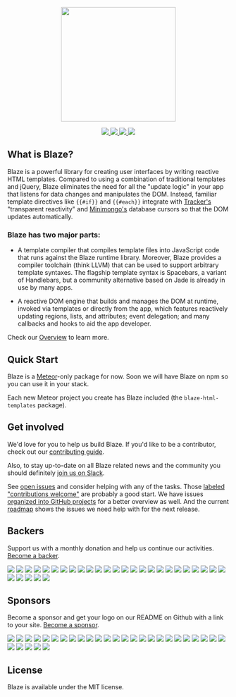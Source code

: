 <p align="center">
  <img src="https://cdn.rawgit.com/meteor/blaze/master/images/logo.svg" width="260" />
</p>
<p align="center">
  <a href="http://slack.blazejs.org" target="_blank">
  	<img src="http://slack.blazejs.org/badge.svg">
  </a>
  <a href="https://circleci.com/gh/meteor/blaze" target="_blank">
  	<img src="https://circleci.com/gh/meteor/blaze.svg?style=shield">
  </a>
  <a href="#backers">
  	<img src="https://opencollective.com/blaze/backers/badge.svg">
  </a>
  <a href="#sponsors">
  	<img src="https://opencollective.com/blaze/sponsors/badge.svg">
  </a>
</p>

## What is Blaze?

Blaze is a powerful library for creating user interfaces by writing reactive HTML templates.  Compared to using a combination of traditional templates and jQuery, Blaze eliminates the need for all the "update logic" in your app that listens for data changes and manipulates the DOM.  Instead, familiar template directives like ``{{#if}}`` and ``{{#each}}`` integrate with [Tracker's](https://github.com/meteor/meteor/tree/master/packages/tracker) "transparent reactivity" and [Minimongo's](https://meteor.com/mini-databases) database cursors so that the DOM updates automatically.

### Blaze has two major parts:

* A template compiler that compiles template files into JavaScript code that runs against the Blaze runtime library.  Moreover, Blaze provides a compiler toolchain (think LLVM) that can be used to support arbitrary template syntaxes.  The flagship template syntax is Spacebars, a variant of Handlebars, but a community alternative based on Jade is already in use by many apps.

* A reactive DOM engine that builds and manages the DOM at runtime, invoked via templates or directly from the app, which features reactively updating regions, lists, and attributes; event delegation; and many callbacks and hooks to aid the app developer.

Check our [Overview](OVERVIEW.md) to learn more.

## Quick Start

Blaze is a [Meteor](http://meteor.com/)-only package for now. Soon we will have Blaze on npm so you can use it in your stack.

Each new Meteor project you create has Blaze included (the `blaze-html-templates` package).

## Get involved

We'd love for you to help us build Blaze. If you'd like to be a contributor,
check out our [contributing guide](/CONTRIBUTING.md).

Also, to stay up-to-date on all Blaze related news and the community you should
definitely [join us on Slack](http://slack.blazejs.org).

See [open issues](https://github.com/meteor/blaze/issues) and consider helping with any of the tasks. Those [labeled "contributions welcome"](https://github.com/meteor/blaze/issues?q=is%3Aopen+is%3Aissue+label%3A%22contributions+welcome%22) are probably a good start. We have issues [organized into GitHub projects](https://github.com/meteor/blaze/projects) for a better overview as well. And the current [roadmap](https://github.com/meteor/blaze/milestones) shows the issues we need help with for the next release.

## Backers

Support us with a monthly donation and help us continue our activities. [Become a backer](https://opencollective.com/blaze#backer).

<a href="https://opencollective.com/blaze/backer/0/website" target="_blank"><img src="https://opencollective.com/blaze/backer/0/avatar.svg"></a>
<a href="https://opencollective.com/blaze/backer/1/website" target="_blank"><img src="https://opencollective.com/blaze/backer/1/avatar.svg"></a>
<a href="https://opencollective.com/blaze/backer/2/website" target="_blank"><img src="https://opencollective.com/blaze/backer/2/avatar.svg"></a>
<a href="https://opencollective.com/blaze/backer/3/website" target="_blank"><img src="https://opencollective.com/blaze/backer/3/avatar.svg"></a>
<a href="https://opencollective.com/blaze/backer/4/website" target="_blank"><img src="https://opencollective.com/blaze/backer/4/avatar.svg"></a>
<a href="https://opencollective.com/blaze/backer/5/website" target="_blank"><img src="https://opencollective.com/blaze/backer/5/avatar.svg"></a>
<a href="https://opencollective.com/blaze/backer/6/website" target="_blank"><img src="https://opencollective.com/blaze/backer/6/avatar.svg"></a>
<a href="https://opencollective.com/blaze/backer/7/website" target="_blank"><img src="https://opencollective.com/blaze/backer/7/avatar.svg"></a>
<a href="https://opencollective.com/blaze/backer/8/website" target="_blank"><img src="https://opencollective.com/blaze/backer/8/avatar.svg"></a>
<a href="https://opencollective.com/blaze/backer/9/website" target="_blank"><img src="https://opencollective.com/blaze/backer/9/avatar.svg"></a>
<a href="https://opencollective.com/blaze/backer/10/website" target="_blank"><img src="https://opencollective.com/blaze/backer/10/avatar.svg"></a>
<a href="https://opencollective.com/blaze/backer/11/website" target="_blank"><img src="https://opencollective.com/blaze/backer/11/avatar.svg"></a>
<a href="https://opencollective.com/blaze/backer/12/website" target="_blank"><img src="https://opencollective.com/blaze/backer/12/avatar.svg"></a>
<a href="https://opencollective.com/blaze/backer/13/website" target="_blank"><img src="https://opencollective.com/blaze/backer/13/avatar.svg"></a>
<a href="https://opencollective.com/blaze/backer/14/website" target="_blank"><img src="https://opencollective.com/blaze/backer/14/avatar.svg"></a>
<a href="https://opencollective.com/blaze/backer/15/website" target="_blank"><img src="https://opencollective.com/blaze/backer/15/avatar.svg"></a>
<a href="https://opencollective.com/blaze/backer/16/website" target="_blank"><img src="https://opencollective.com/blaze/backer/16/avatar.svg"></a>
<a href="https://opencollective.com/blaze/backer/17/website" target="_blank"><img src="https://opencollective.com/blaze/backer/17/avatar.svg"></a>
<a href="https://opencollective.com/blaze/backer/18/website" target="_blank"><img src="https://opencollective.com/blaze/backer/18/avatar.svg"></a>
<a href="https://opencollective.com/blaze/backer/19/website" target="_blank"><img src="https://opencollective.com/blaze/backer/19/avatar.svg"></a>
<a href="https://opencollective.com/blaze/backer/20/website" target="_blank"><img src="https://opencollective.com/blaze/backer/20/avatar.svg"></a>
<a href="https://opencollective.com/blaze/backer/21/website" target="_blank"><img src="https://opencollective.com/blaze/backer/21/avatar.svg"></a>
<a href="https://opencollective.com/blaze/backer/22/website" target="_blank"><img src="https://opencollective.com/blaze/backer/22/avatar.svg"></a>
<a href="https://opencollective.com/blaze/backer/23/website" target="_blank"><img src="https://opencollective.com/blaze/backer/23/avatar.svg"></a>
<a href="https://opencollective.com/blaze/backer/24/website" target="_blank"><img src="https://opencollective.com/blaze/backer/24/avatar.svg"></a>
<a href="https://opencollective.com/blaze/backer/25/website" target="_blank"><img src="https://opencollective.com/blaze/backer/25/avatar.svg"></a>
<a href="https://opencollective.com/blaze/backer/26/website" target="_blank"><img src="https://opencollective.com/blaze/backer/26/avatar.svg"></a>
<a href="https://opencollective.com/blaze/backer/27/website" target="_blank"><img src="https://opencollective.com/blaze/backer/27/avatar.svg"></a>
<a href="https://opencollective.com/blaze/backer/28/website" target="_blank"><img src="https://opencollective.com/blaze/backer/28/avatar.svg"></a>
<a href="https://opencollective.com/blaze/backer/29/website" target="_blank"><img src="https://opencollective.com/blaze/backer/29/avatar.svg"></a>


## Sponsors

Become a sponsor and get your logo on our README on Github with a link to your site. [Become a sponsor](https://opencollective.com/blaze#sponsor).

<a href="https://opencollective.com/blaze/sponsor/0/website" target="_blank"><img src="https://opencollective.com/blaze/sponsor/0/avatar.svg"></a>
<a href="https://opencollective.com/blaze/sponsor/1/website" target="_blank"><img src="https://opencollective.com/blaze/sponsor/1/avatar.svg"></a>
<a href="https://opencollective.com/blaze/sponsor/2/website" target="_blank"><img src="https://opencollective.com/blaze/sponsor/2/avatar.svg"></a>
<a href="https://opencollective.com/blaze/sponsor/3/website" target="_blank"><img src="https://opencollective.com/blaze/sponsor/3/avatar.svg"></a>
<a href="https://opencollective.com/blaze/sponsor/4/website" target="_blank"><img src="https://opencollective.com/blaze/sponsor/4/avatar.svg"></a>
<a href="https://opencollective.com/blaze/sponsor/5/website" target="_blank"><img src="https://opencollective.com/blaze/sponsor/5/avatar.svg"></a>
<a href="https://opencollective.com/blaze/sponsor/6/website" target="_blank"><img src="https://opencollective.com/blaze/sponsor/6/avatar.svg"></a>
<a href="https://opencollective.com/blaze/sponsor/7/website" target="_blank"><img src="https://opencollective.com/blaze/sponsor/7/avatar.svg"></a>
<a href="https://opencollective.com/blaze/sponsor/8/website" target="_blank"><img src="https://opencollective.com/blaze/sponsor/8/avatar.svg"></a>
<a href="https://opencollective.com/blaze/sponsor/9/website" target="_blank"><img src="https://opencollective.com/blaze/sponsor/9/avatar.svg"></a>
<a href="https://opencollective.com/blaze/sponsor/10/website" target="_blank"><img src="https://opencollective.com/blaze/sponsor/10/avatar.svg"></a>
<a href="https://opencollective.com/blaze/sponsor/11/website" target="_blank"><img src="https://opencollective.com/blaze/sponsor/11/avatar.svg"></a>
<a href="https://opencollective.com/blaze/sponsor/12/website" target="_blank"><img src="https://opencollective.com/blaze/sponsor/12/avatar.svg"></a>
<a href="https://opencollective.com/blaze/sponsor/13/website" target="_blank"><img src="https://opencollective.com/blaze/sponsor/13/avatar.svg"></a>
<a href="https://opencollective.com/blaze/sponsor/14/website" target="_blank"><img src="https://opencollective.com/blaze/sponsor/14/avatar.svg"></a>
<a href="https://opencollective.com/blaze/sponsor/15/website" target="_blank"><img src="https://opencollective.com/blaze/sponsor/15/avatar.svg"></a>
<a href="https://opencollective.com/blaze/sponsor/16/website" target="_blank"><img src="https://opencollective.com/blaze/sponsor/16/avatar.svg"></a>
<a href="https://opencollective.com/blaze/sponsor/17/website" target="_blank"><img src="https://opencollective.com/blaze/sponsor/17/avatar.svg"></a>
<a href="https://opencollective.com/blaze/sponsor/18/website" target="_blank"><img src="https://opencollective.com/blaze/sponsor/18/avatar.svg"></a>
<a href="https://opencollective.com/blaze/sponsor/19/website" target="_blank"><img src="https://opencollective.com/blaze/sponsor/19/avatar.svg"></a>
<a href="https://opencollective.com/blaze/sponsor/20/website" target="_blank"><img src="https://opencollective.com/blaze/sponsor/20/avatar.svg"></a>
<a href="https://opencollective.com/blaze/sponsor/21/website" target="_blank"><img src="https://opencollective.com/blaze/sponsor/21/avatar.svg"></a>
<a href="https://opencollective.com/blaze/sponsor/22/website" target="_blank"><img src="https://opencollective.com/blaze/sponsor/22/avatar.svg"></a>
<a href="https://opencollective.com/blaze/sponsor/23/website" target="_blank"><img src="https://opencollective.com/blaze/sponsor/23/avatar.svg"></a>
<a href="https://opencollective.com/blaze/sponsor/24/website" target="_blank"><img src="https://opencollective.com/blaze/sponsor/24/avatar.svg"></a>
<a href="https://opencollective.com/blaze/sponsor/25/website" target="_blank"><img src="https://opencollective.com/blaze/sponsor/25/avatar.svg"></a>
<a href="https://opencollective.com/blaze/sponsor/26/website" target="_blank"><img src="https://opencollective.com/blaze/sponsor/26/avatar.svg"></a>
<a href="https://opencollective.com/blaze/sponsor/27/website" target="_blank"><img src="https://opencollective.com/blaze/sponsor/27/avatar.svg"></a>
<a href="https://opencollective.com/blaze/sponsor/28/website" target="_blank"><img src="https://opencollective.com/blaze/sponsor/28/avatar.svg"></a>
<a href="https://opencollective.com/blaze/sponsor/29/website" target="_blank"><img src="https://opencollective.com/blaze/sponsor/29/avatar.svg"></a>

## License

Blaze is available under the MIT license.

